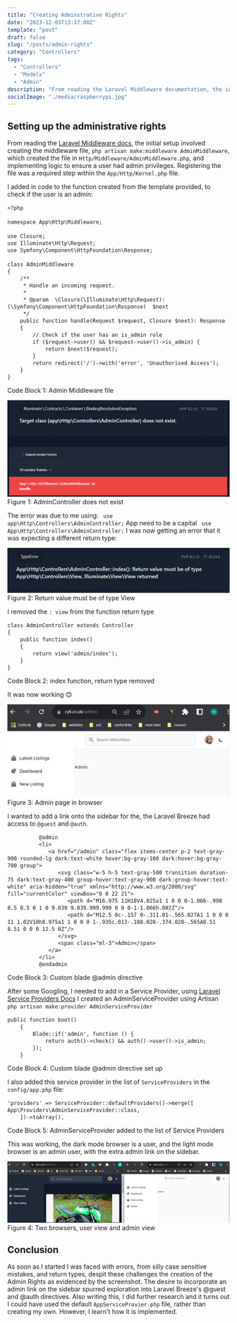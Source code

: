 ```yaml
---
title: "Creating Adminstrative Rights"
date: "2023-12-03T13:37:00Z"
template: "post"
draft: false
slug: "/posts/admin-rights"
category: "Controllers"
tags:
  - "Controllers"
  - "Models"
  - "Admin"
description: "From reading the Laravel Middleware documentation, the initial setup involved creating the middleware file, `php artisan make:middleware AdminMiddleware`,  which created the file in `Http/Middleware/AdminMiddleware.php`, and implementing logic to ensure a user had admin privileges."
socialImage: "./media/raspberrypi.jpg"
---
```


## Setting up the administrative rights

From reading the [Laravel Middleware docs]( https://laravel.com/docs/10.x/middleware), the initial setup involved creating the middleware file, `php artisan make:middleware AdminMiddleware`,  which created the file in `Http/Middleware/AdminMiddleware.php`, and implementing logic to ensure a user had admin privileges. Registering the file was a required step within the `App/Http/Kernel.php` file.

I added in code to the function created from the template provided, to check if the user is an admin:
```
<?php

namespace App\Http\Middleware;

use Closure;
use Illuminate\Http\Request;
use Symfony\Component\HttpFoundation\Response;

class AdminMiddleware
{
    /**
     * Handle an incoming request.
     *
     * @param  \Closure(\Illuminate\Http\Request): (\Symfony\Component\HttpFoundation\Response)  $next
     */
    public function handle(Request $request, Closure $next): Response
    {
        // Check if the user has an is_admin role
        if ($request->user() && $request->user()->is_admin) {
            return $next($request);
        }
        return redirect('/')->with('error', 'Unauthorised Access');
    }
}
```
Code Block 1: Admin Middleware file


![AdminController does not exist](./media/noadmincontroller.png)
Figure 1: AdminController does not exist


The error was due to me using:
` use app\Http\Controllers\AdminController;`
App need to be a capital
` use App\Http\Controllers\AdminController;`
I was now getting an error that it was expecting a different return type:


![Return value must be of type](./media/return-type.png)
Figure 2: Return value must be of type View


I removed the `: view` from the function return type
```
class AdminController extends Controller
{
    public function index()
    {
        return view('admin/index');
    }
}
```
Code Block 2: index function, return type removed


It was now working 😊

![Admin Page](./media/admin-page.png)
Figure 3: Admin page in browser


I wanted to add a link onto the sidebar for the, the Laravel Breeze had access to `@guest` and `@auth`.
```
          @admin
          <li>
             <a href="/admin" class="flex items-center p-2 text-gray-900 rounded-lg dark:text-white hover:bg-gray-100 dark:hover:bg-gray-700 group">
                <svg class="w-5 h-5 text-gray-500 transition duration-75 dark:text-gray-400 group-hover:text-gray-900 dark:group-hover:text-white" aria-hidden="true" xmlns="http://www.w3.org/2000/svg" fill="currentColor" viewBox="0 0 22 21">
                   <path d="M16.975 11H10V4.025a1 1 0 0 0-1.066-.998 8.5 8.5 0 1 0 9.039 9.039.999.999 0 0 0-1-1.066h.002Z"/>
                   <path d="M12.5 0c-.157 0-.311.01-.565.027A1 1 0 0 0 11 1.02V10h8.975a1 1 0 0 0 1-.935c.013-.188.028-.374.028-.565A8.51 8.51 0 0 0 12.5 0Z"/>
                </svg>
                <span class="ml-3">Admin</span>
             </a>
          </li>
          @endadmin
```
Code Block 3: Custom blade @admin directive


After some Googling, I needed to add in a Service Provider, using [Laravel Service Providers Docs](https://laravel.com/docs/10.x/providers)
I created an AdminServiceProvider using Artisan ` php artisan make:provider AdminServiceProvider`
```
public function boot()
    {
        Blade::if('admin', function () {
            return auth()->check() && auth()->user()->is_admin;
        });
    }
```
Code Block 4: Custom blade @admin directive set up


I also added this service provider in the list of `ServiceProviders` in the `config/app.php` file:
```
'providers' => ServiceProvider::defaultProviders()->merge([
App\Providers\AdminServiceProvider::class,
    ])->toArray(),
```
Code Block 5: AdminServiceProvider added to the list of Service Providers


This was working, the dark mode browser is a user, and the light mode browser is an admin user, with the extra admin link on the sidebar.

![Browser Views](./media/user-admin-views.png)
Figure 4: Two browsers, user view and admin view


## Conclusion

As soon as I started I was faced with errors, from silly case sensitive mistakes, and return types, despit these challenges the creation of the Admin Rights as evidenced by the screenshot. The desire to incorporate an admin link on the sidebar spurred exploration into Laravel Breeze's @guest and @auth directives.  Also writing this, I did further research and it turns out I could have used the default `AppServiceProvier.php` file, rather than creating my own.  However, I learn't how it is implemented.






